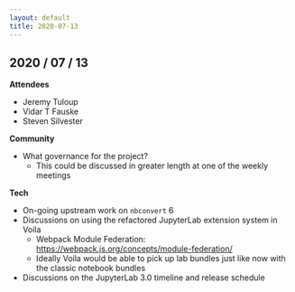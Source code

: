 ```yaml
---
layout: default
title: 2020-07-13
---
```


## 2020 / 07 / 13

**Attendees**

- Jeremy Tuloup
- Vidar T Fauske
- Steven Silvester

**Community**

- What governance for the project?
    - This could be discussed in greater length at one of the weekly meetings 

**Tech**

- On-going upstream work on `nbconvert` 6
- Discussions on using the refactored JupyterLab extension system in Voila
    - Webpack Module Federation: https://webpack.js.org/concepts/module-federation/
    - Ideally Voila would be able to pick up lab bundles just like now with the classic notebook bundles
- Discussions on the JupyterLab 3.0 timeline and release schedule
